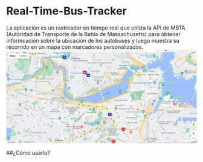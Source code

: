 # Real-Time-Bus-Tracker
La aplicación es un rastreador en tiempo real que utiliza la API de MBTA (Autoridad de Transporte de la Bahía de Massachusetts) para obtener informcación sobre la ubicación de los autobuses y luego muestra su recorrido en un mapa con marcadores personalizados.
![mapa](https://github.com/cesaranibaljimenez/Real-Time-Bus-Tracker/blob/main/Mapa.jpg?raw=true)

##¿Cómo usarlo?

